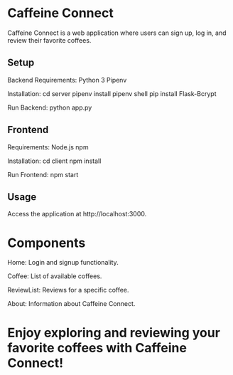 # Caffeine Connect

Caffeine Connect is a web application where users can sign up, log in, and review their favorite coffees.

## Setup
Backend
Requirements:
Python 3
Pipenv

Installation:
cd server
pipenv install
pipenv shell
pip install Flask-Bcrypt

Run Backend:
python app.py

## Frontend
Requirements:
Node.js
npm

Installation:
cd client
npm install

Run Frontend:
npm start


## Usage
Access the application at http://localhost:3000.

# Components

Home: Login and signup functionality.

Coffee: List of available coffees.

ReviewList: Reviews for a specific coffee.

About: Information about Caffeine Connect.

# Enjoy exploring and reviewing your favorite coffees with Caffeine Connect!





